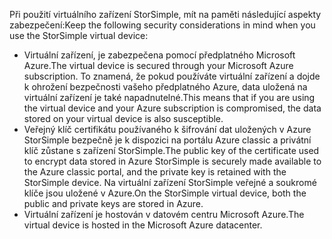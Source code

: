 <!--v-sharos 10/13/2105 virtual device security-->

<span data-ttu-id="169c5-101">Při použití virtuálního zařízení StorSimple, mít na paměti následující aspekty zabezpečení:</span><span class="sxs-lookup"><span data-stu-id="169c5-101">Keep the following security considerations in mind when you use the StorSimple virtual device:</span></span>

* <span data-ttu-id="169c5-102">Virtuální zařízení, je zabezpečena pomocí předplatného Microsoft Azure.</span><span class="sxs-lookup"><span data-stu-id="169c5-102">The virtual device is secured through your Microsoft Azure subscription.</span></span> <span data-ttu-id="169c5-103">To znamená, že pokud používáte virtuální zařízení a dojde k ohrožení bezpečnosti vašeho předplatného Azure, data uložená na virtuální zařízení je také napadnutelné.</span><span class="sxs-lookup"><span data-stu-id="169c5-103">This means that if you are using the virtual device and your Azure subscription is compromised, the data stored on your virtual device is also susceptible.</span></span>
* <span data-ttu-id="169c5-104">Veřejný klíč certifikátu používaného k šifrování dat uložených v Azure StorSimple bezpečně je k dispozici na portálu Azure classic a privátní klíč zůstane s zařízení StorSimple.</span><span class="sxs-lookup"><span data-stu-id="169c5-104">The public key of the certificate used to encrypt data stored in Azure StorSimple is securely made available to the Azure classic portal, and the private key is retained with the StorSimple device.</span></span> <span data-ttu-id="169c5-105">Na virtuální zařízení StorSimple veřejné a soukromé klíče jsou uložené v Azure.</span><span class="sxs-lookup"><span data-stu-id="169c5-105">On the StorSimple virtual device, both the public and private keys are stored in Azure.</span></span>
* <span data-ttu-id="169c5-106">Virtuální zařízení je hostován v datovém centru Microsoft Azure.</span><span class="sxs-lookup"><span data-stu-id="169c5-106">The virtual device is hosted in the Microsoft Azure datacenter.</span></span>

